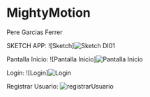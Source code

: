 # MightyMotion
Pere Garcias Ferrer

SKETCH APP: 
![Sketch]![Sketch DI01](https://github.com/user-attachments/assets/588d51e4-3524-4390-bdfb-ca897edf1755)


Pantalla Inicio:
![Pantalla Inicio]![Pantalla Inicio](https://github.com/user-attachments/assets/584c36a2-4916-4486-a8e3-9c16dcf9ce48)


Login: 
![Login]![Login](https://github.com/user-attachments/assets/51633747-de2d-48b7-9ea9-889fc5fec785)


Registrar Usuario:
![registrarUsuario](https://github.com/user-attachments/assets/fbe3935f-a5d3-42e8-832e-4043c4855538)



